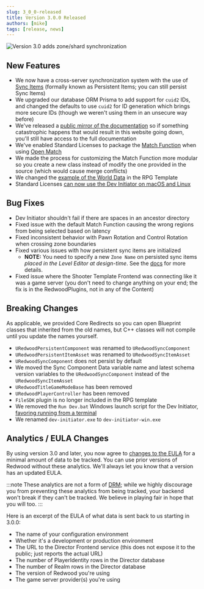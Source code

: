 ```yaml
---
slug: 3_0_0-released
title: Version 3.0.0 Released
authors: [mike]
tags: [release, news]
---
```


![Version 3.0 adds zone/shard synchronization](/img/version-3-sync.gif)

## New Features

- We now have a cross-server synchronization system with the use of [Sync Items](/docs/features/sync-items) (formally known as Persistent Items; you can still persist Sync Items)
- We upgraded our database ORM Prisma to add support for `cuid2` IDs, and changed the defaults to use `cuid2` for ID generation which brings more secure IDs (though we weren't using them in an unsecure way before)
- We've released a [public mirror of the documentation](https://github.com/redwoodMMO/documentation/) so if something catastrophic happens that would result in this website going down, you'll still have access to the full documentation
- We've enabled Standard Licenses to package the [Match Function](/docs/architecture/overview#match-function) when using [Open Match](/docs/providers/ticketing/open-match)
- We made the process for customizing the Match Function more modular so you create a new class instead of modify the one provided in the source (which would cause merge conflicts)
- We changed the [example of the World Data](/docs/features/world-data#unreal-setup) in the RPG Template
- Standard Licenses [can now use the Dev Initiator on macOS and Linux](/docs/getting-started/running-with-backend#launching-the-backend)

<!-- truncate -->

## Bug Fixes

- Dev Initiator shouldn't fail if there are spaces in an ancestor directory
- Fixed issue with the default Match Function causing the wrong regions from being selected based on latency
- Fixed inconsistent behavior with Pawn Rotation and Control Rotation when crossing zone boundaries
- Fixed various issues with how persistent sync items are initialized
  - **NOTE:** You need to specify a new `Zone Name` on persisted sync items _placed in the Level Editor at design-time_. See the [docs](/docs/features/sync-items#design-time-persistent-items) for more details.
- Fixed issue where the Shooter Template Frontend was connecting like it was a game server (you don't need to change anything on your end; the fix is in the RedwoodPlugins, not in any of the Content)

## Breaking Changes

As applicable, we provided Core Redirects so you can open Blueprint classes that inherited from the old names, but C++ classes will not compile until you update the names yourself.

- `URedwoodPersistentComponent` was renamed to `URedwoodSyncComponent`
- `URedwoodPersistentItemAsset` was renamed to `URedwoodSyncItemAsset`
- `URedwoodSyncComponent` does not persist by default
- We moved the Sync Component Data variable name and latest schema version variables to the `URedwoodSyncComponent` instead of the `URedwoodSyncItemAsset`
- `URedwoodTitleGameModeBase` has been removed
- `URedwoodPlayerController` has been removed
- `FileSDK` plugin is no longer included in the RPG template
- We removed the `Run Dev.bat` Windows launch script for the Dev Initiator, [favoring running from a terminal](/docs/getting-started/running-with-backend#launching-the-backend)
- We renamed `dev-initiator.exe` to `dev-initiator-win.exe`

## Analytics / EULA Changes

By using version 3.0 and later, you now agree to [changes to the EULA](https://redwoodmmo.com/eula#16-analytics) for a minimal amount of data to be tracked. You can use prior versions of Redwood without these analytics. We'll always let you know that a version has an updated EULA.

:::note
These analytics are not a form of [DRM](https://en.wikipedia.org/wiki/Digital_rights_management); while we highly discourage you from preventing these analytics from being tracked, your backend won't break if they can't be tracked. We believe in playing fair in hope that you will too.
:::

Here is an excerpt of the EULA of what data is sent back to us starting in 3.0.0:

- The name of your configuration environment
- Whether it's a development or production environment
- The URL to the Director Frontend service (this does not expose it to the public; just reports the actual URL)
- The number of PlayerIdentity rows in the Director database
- The number of Realm rows in the Director database
- The version of Redwood you're using
- The game server provider(s) you're using
